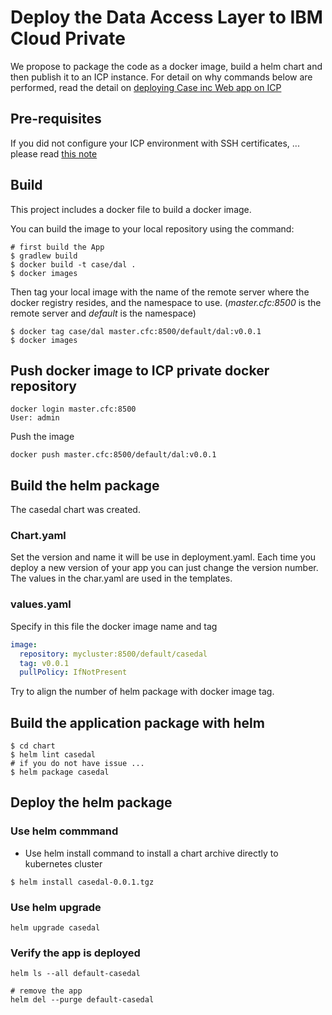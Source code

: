 # Deploy the Data Access Layer to IBM Cloud Private

We propose to package the code as a docker image, build a helm chart and then publish it to an ICP instance.
For detail on why commands below are performed, read the detail on [deploying Case inc Web app on ICP](https://github.com/ibm-cloud-architecture/refarch-caseinc-app/blob/master/docs/run-icp.md)

## Pre-requisites
If you did not configure your ICP environment with SSH certificates, ... please read [this note](https://github.com/ibm-cloud-architecture/refarch-integration/blob/master/docs/icp-deploy.md#common-installation-tasks)

## Build
This project includes a docker file to build a docker image.

You can build the image to your local repository using the command:
```
# first build the App
$ gradlew build
$ docker build -t case/dal .
$ docker images
```
Then tag your local image with the name of the remote server where the docker registry resides, and the namespace to use. (*master.cfc:8500* is the remote server and *default* is the namespace)
```
$ docker tag case/dal master.cfc:8500/default/dal:v0.0.1
$ docker images
```
## Push docker image to ICP private docker repository

```
docker login master.cfc:8500
User: admin
```
Push the image
```
docker push master.cfc:8500/default/dal:v0.0.1
```

## Build the helm package

The casedal chart was created.
### Chart.yaml
Set the version and name it will be use in deployment.yaml. Each time you deploy a new version of your app you can just change the version number. The values in the char.yaml are used in the templates.

### values.yaml
Specify in this file the docker image name and tag
```yaml
image:
  repository: mycluster:8500/default/casedal
  tag: v0.0.1
  pullPolicy: IfNotPresent
```

Try to align the number of helm package with docker image tag.

## Build the application package with helm
```
$ cd chart
$ helm lint casedal
# if you do not have issue ...
$ helm package casedal
```

## Deploy the helm package

### Use helm commmand
* Use helm install command to install a chart archive directly to kubernetes cluster
```
$ helm install casedal-0.0.1.tgz
```

### Use helm upgrade
```
helm upgrade casedal
```

### Verify the app is deployed
```
helm ls --all default-casedal

# remove the app
helm del --purge default-casedal
```
